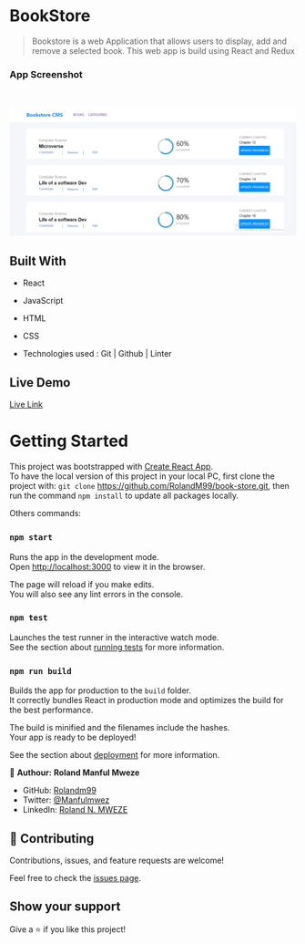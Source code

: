 # BookStore

> Bookstore is a web Application that allows users to display, add and remove a selected book. This web app is build using React and Redux

### App Screenshot 
<br>

![screenshot](./screenshot.PNG)

## Built With

- React
- JavaScript
- HTML
- CSS

- Technologies used : Git | Github | Linter 

## Live Demo

[Live Link](https://mabookstore.netlify.app/books)

# Getting Started

This project was bootstrapped with [Create React App](https://github.com/facebook/create-react-app).<br>
To have the local version of this project in your local PC, first clone the project with: `git clone` https://github.com/RolandM99/book-store.git,
then run the command `npm install` to update all packages locally.

Others commands:

### `npm start`

Runs the app in the development mode.\
Open [http://localhost:3000](http://localhost:3000) to view it in the browser.

The page will reload if you make edits.\
You will also see any lint errors in the console.

### `npm test`

Launches the test runner in the interactive watch mode.\
See the section about [running tests](https://facebook.github.io/create-react-app/docs/running-tests) for more information.

### `npm run build`

Builds the app for production to the `build` folder.\
It correctly bundles React in production mode and optimizes the build for the best performance.

The build is minified and the filenames include the hashes.\
Your app is ready to be deployed!

See the section about [deployment](https://facebook.github.io/create-react-app/docs/deployment) for more information.

👤 **Authour:** **Roland Manful Mweze**

- GitHub: [Rolandm99](https://github.com/RolandM99)
- Twitter: [@Manfulmwez](https://twitter.com/ManfulMwez)
- LinkedIn: [Roland N. MWEZE](https://www.linkedin.com/in/roland-mweze/)

## 🤝 Contributing

Contributions, issues, and feature requests are welcome!

Feel free to check the [issues page](../../issues/).

## Show your support

Give a ⭐️ if you like this project!